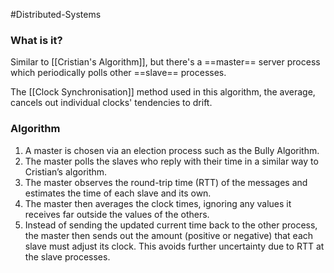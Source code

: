 #Distributed-Systems 

### What is it?
Similar to [[Cristian's Algorithm]], but there's a ==master== server process which periodically polls other ==slave== processes.

The [[Clock Synchronisation]] method used in this algorithm, the average, cancels out individual clocks' tendencies to drift.

### Algorithm
1. A master is chosen via an election process such as the Bully Algorithm.  
2. The master polls the slaves who reply with their time in a similar way to Cristian’s algorithm.
3. The master observes the round-trip time (RTT) of the messages and estimates the time of each slave and its own.
4. The master then averages the clock times, ignoring any values it receives far outside the values of the others.
5. Instead of sending the updated current time back to the other process, the master then sends out the amount (positive or negative) that each slave must adjust its clock. This avoids further uncertainty due to RTT at the slave processes.
